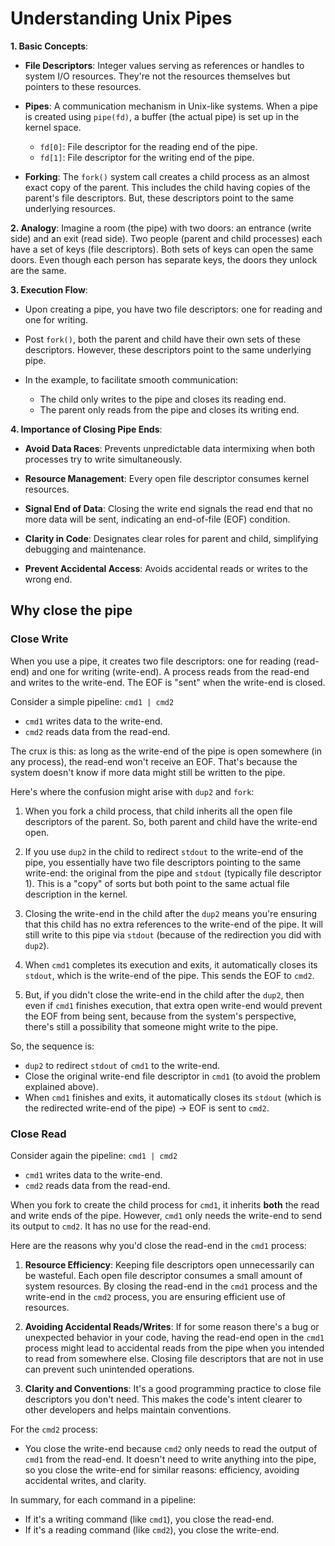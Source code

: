 # Understanding Unix Pipes

**1. Basic Concepts**:
- **File Descriptors**: Integer values serving as references or handles to system I/O resources. They're not the resources themselves but pointers to these resources.
  
- **Pipes**: A communication mechanism in Unix-like systems. When a pipe is created using `pipe(fd)`, a buffer (the actual pipe) is set up in the kernel space. 
  - `fd[0]`: File descriptor for the reading end of the pipe.
  - `fd[1]`: File descriptor for the writing end of the pipe.

- **Forking**: The `fork()` system call creates a child process as an almost exact copy of the parent. This includes the child having copies of the parent's file descriptors. But, these descriptors point to the same underlying resources.

**2. Analogy**:
Imagine a room (the pipe) with two doors: an entrance (write side) and an exit (read side). Two people (parent and child processes) each have a set of keys (file descriptors). Both sets of keys can open the same doors. Even though each person has separate keys, the doors they unlock are the same.

**3. Execution Flow**:
- Upon creating a pipe, you have two file descriptors: one for reading and one for writing.
  
- Post `fork()`, both the parent and child have their own sets of these descriptors. However, these descriptors point to the same underlying pipe.
  
- In the example, to facilitate smooth communication:
  - The child only writes to the pipe and closes its reading end.
  - The parent only reads from the pipe and closes its writing end.

**4. Importance of Closing Pipe Ends**:
- **Avoid Data Races**: Prevents unpredictable data intermixing when both processes try to write simultaneously.
  
- **Resource Management**: Every open file descriptor consumes kernel resources.
  
- **Signal End of Data**: Closing the write end signals the read end that no more data will be sent, indicating an end-of-file (EOF) condition.
  
- **Clarity in Code**: Designates clear roles for parent and child, simplifying debugging and maintenance.
  
- **Prevent Accidental Access**: Avoids accidental reads or writes to the wrong end.

## Why close the pipe

### Close Write

When you use a pipe, it creates two file descriptors: one for reading (read-end) and one for writing (write-end). A process reads from the read-end and writes to the write-end. The EOF is "sent" when the write-end is closed.

Consider a simple pipeline: `cmd1 | cmd2`

- `cmd1` writes data to the write-end.
- `cmd2` reads data from the read-end.

The crux is this: as long as the write-end of the pipe is open somewhere (in any process), the read-end won't receive an EOF. That's because the system doesn't know if more data might still be written to the pipe.

Here's where the confusion might arise with `dup2` and `fork`:

1. When you fork a child process, that child inherits all the open file descriptors of the parent. So, both parent and child have the write-end open.
  
2. If you use `dup2` in the child to redirect `stdout` to the write-end of the pipe, you essentially have two file descriptors pointing to the same write-end: the original from the pipe and `stdout` (typically file descriptor 1). This is a "copy" of sorts but both point to the same actual file description in the kernel.

3. Closing the write-end in the child after the `dup2` means you're ensuring that this child has no extra references to the write-end of the pipe. It will still write to this pipe via `stdout` (because of the redirection you did with `dup2`).

4. When `cmd1` completes its execution and exits, it automatically closes its `stdout`, which is the write-end of the pipe. This sends the EOF to `cmd2`.

5. But, if you didn't close the write-end in the child after the `dup2`, then even if `cmd1` finishes execution, that extra open write-end would prevent the EOF from being sent, because from the system's perspective, there's still a possibility that someone might write to the pipe.

So, the sequence is:

- `dup2` to redirect `stdout` of `cmd1` to the write-end.
- Close the original write-end file descriptor in `cmd1` (to avoid the problem explained above).
- When `cmd1` finishes and exits, it automatically closes its `stdout` (which is the redirected write-end of the pipe) -> EOF is sent to `cmd2`.

### Close Read

Consider again the pipeline: `cmd1 | cmd2`

- `cmd1` writes data to the write-end.
- `cmd2` reads data from the read-end.

When you fork to create the child process for `cmd1`, it inherits **both** the read and write ends of the pipe. However, `cmd1` only needs the write-end to send its output to `cmd2`. It has no use for the read-end.

Here are the reasons why you'd close the read-end in the `cmd1` process:

1. **Resource Efficiency**: Keeping file descriptors open unnecessarily can be wasteful. Each open file descriptor consumes a small amount of system resources. By closing the read-end in the `cmd1` process and the write-end in the `cmd2` process, you are ensuring efficient use of resources.

2. **Avoiding Accidental Reads/Writes**: If for some reason there's a bug or unexpected behavior in your code, having the read-end open in the `cmd1` process might lead to accidental reads from the pipe when you intended to read from somewhere else. Closing file descriptors that are not in use can prevent such unintended operations.

3. **Clarity and Conventions**: It's a good programming practice to close file descriptors you don't need. This makes the code's intent clearer to other developers and helps maintain conventions.

For the `cmd2` process:

- You close the write-end because `cmd2` only needs to read the output of `cmd1` from the read-end. It doesn't need to write anything into the pipe, so you close the write-end for similar reasons: efficiency, avoiding accidental writes, and clarity.

In summary, for each command in a pipeline:

- If it's a writing command (like `cmd1`), you close the read-end.
- If it's a reading command (like `cmd2`), you close the write-end.

